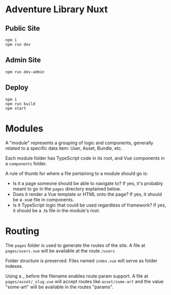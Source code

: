 # Adventure Library Nuxt

## Public Site
```
npm i
npm run dev
```

## Admin Site
```
npm run dev-admin
```

## Deploy

```
npm i
npm run build
npm start
```

# Modules
A "module" represents a grouping of logic and components, generally related to a specific data item: User, Asset, Bundle, etc.

Each module folder has TypeScript code in its root, and Vue components in a `components` folder.

A rule of thumb for where a file pertaining to a module should go is:
 - Is it a page someone should be able to navigate to? If yes, it's probably meant to go in the `pages` directory explained below.
 - Does it render a Vue template or HTML onto the page? If yes, it should be a .vue file in components.
 - Is it TypeScript logic that could be used regardless of framework? If yes, it should be a .ts file in the module's root.

# Routing
The `pages` folder is used to generate the routes of the site. A file at `pages/users.vue` will be available at the route `/users`

Folder structure is preserved. Files named `index.vue` will serve as folder indexes.

Using a _ before the filename enables route param support. A file at `pages/asset/_slug.vue` will accept routes like `asset/some-art` and the value "some-art" will be available in the routes "params".
